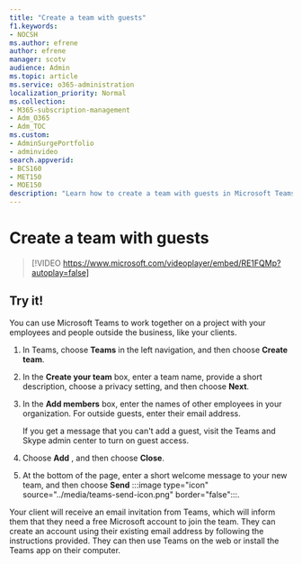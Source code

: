 ```yaml
---
title: "Create a team with guests"
f1.keywords:
- NOCSH
ms.author: efrene
author: efrene
manager: scotv
audience: Admin
ms.topic: article
ms.service: o365-administration
localization_priority: Normal
ms.collection: 
- M365-subscription-management 
- Adm_O365
- Adm_TOC
ms.custom: 
- AdminSurgePortfolio
- adminvideo
search.appverid:
- BCS160
- MET150
- MOE150
description: "Learn how to create a team with guests in Microsoft Teams."
---
```


# Create a team with guests

> [!VIDEO https://www.microsoft.com/videoplayer/embed/RE1FQMp?autoplay=false]

## Try it!

You can use Microsoft Teams to work together on a project with your employees and people outside the business, like your clients.

1. In Teams, choose  **Teams**  in the left navigation, and then choose  **Create team**.
2. In the  **Create your team**  box, enter a team name, provide a short description, choose a privacy setting, and then choose  **Next**.
3. In the  **Add members**  box, enter the names of other employees in your organization. For outside guests, enter their email address.

    If you get a message that you can't add a guest, visit the Teams and Skype admin center to turn on guest access.

1. Choose  **Add** , and then choose  **Close**.
2. At the bottom of the page, enter a short welcome message to your new team, and then choose  **Send**   :::image type="icon" source="../media/teams-send-icon.png" border="false":::.

Your client will receive an email invitation from Teams, which will inform them that they need a free Microsoft account to join the team. They can create an account using their existing email address by following the instructions provided. They can then use Teams on the web or install the Teams app on their computer.
